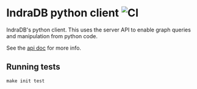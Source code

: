 # IndraDB python client ![CI](https://github.com/indradb/python-client/workflows/Test/badge.svg)

IndraDB's python client. This uses the server API to enable graph queries and manipulation from python code.

See the [api doc](https://htmlpreview.github.io/?https://github.com/indradb/python-client/blob/master/doc/indradb/index.html) for more info.

## Running tests

    make init test
